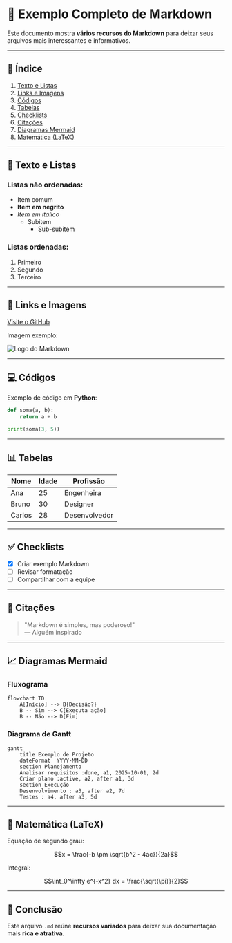 # 🌟 Exemplo Completo de Markdown

Este documento mostra **vários recursos do Markdown** para deixar seus arquivos mais interessantes e informativos.

---

## 📑 Índice
1. [Texto e Listas](#-texto-e-listas)
2. [Links e Imagens](#-links-e-imagens)
3. [Códigos](#-códigos)
4. [Tabelas](#-tabelas)
5. [Checklists](#-checklists)
6. [Citações](#-citações)
7. [Diagramas Mermaid](#-diagramas-mermaid)
8. [Matemática (LaTeX)](#-matemática-latex)

---

## 📝 Texto e Listas

### Listas não ordenadas:
- Item comum
- **Item em negrito**
- *Item em itálico*
  - Subitem
    - Sub-subitem

### Listas ordenadas:
1. Primeiro
2. Segundo
3. Terceiro

---

## 🔗 Links e Imagens

[Visite o GitHub](https://github.com)  

Imagem exemplo:  

![Logo do Markdown](https://markdown-here.com/img/icon256.png)

---

## 💻 Códigos

Exemplo de código em **Python**:

```python
def soma(a, b):
    return a + b

print(soma(3, 5))
```

---

## 📊 Tabelas

| Nome       | Idade | Profissão       |
|------------|-------|----------------|
| Ana        | 25    | Engenheira     |
| Bruno      | 30    | Designer       |
| Carlos     | 28    | Desenvolvedor  |

---

## ✅ Checklists

- [x] Criar exemplo Markdown  
- [ ] Revisar formatação  
- [ ] Compartilhar com a equipe  

---

## 💬 Citações

> "Markdown é simples, mas poderoso!"  
> — Alguém inspirado

---

## 📈 Diagramas Mermaid

### Fluxograma
```mermaid
flowchart TD
    A[Início] --> B{Decisão?}
    B -- Sim --> C[Executa ação]
    B -- Não --> D[Fim]
```

### Diagrama de Gantt
```mermaid
gantt
    title Exemplo de Projeto
    dateFormat  YYYY-MM-DD
    section Planejamento
    Analisar requisitos :done, a1, 2025-10-01, 2d
    Criar plano :active, a2, after a1, 3d
    section Execução
    Desenvolvimento : a3, after a2, 7d
    Testes : a4, after a3, 5d
```

---

## 🔢 Matemática (LaTeX)

Equação de segundo grau:  

$$x = \frac{-b \pm \sqrt{b^2 - 4ac}}{2a}$$  

Integral:  

$$\int_0^\infty e^{-x^2} dx = \frac{\sqrt{\pi}}{2}$$

---

## 🎉 Conclusão

Este arquivo `.md` reúne **recursos variados** para deixar sua documentação mais **rica e atrativa**.
